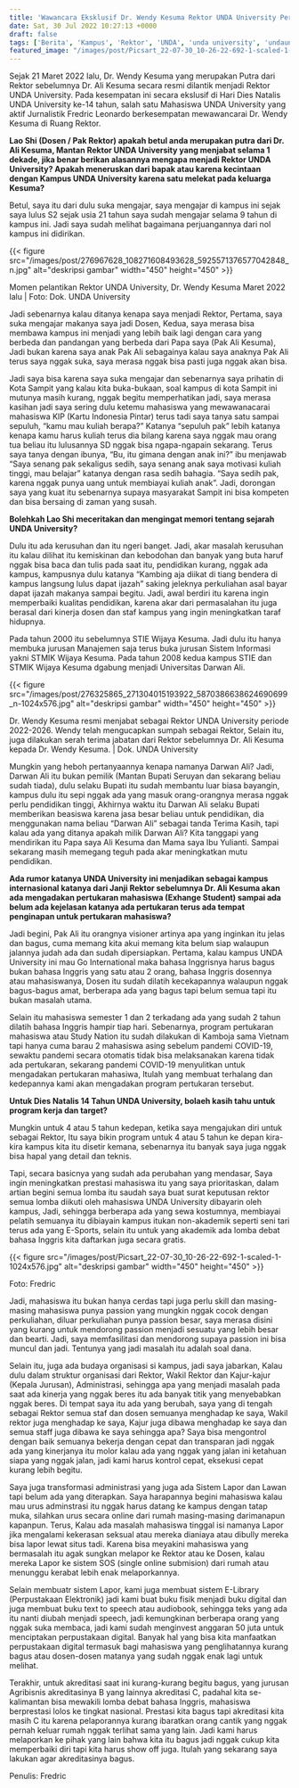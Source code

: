 ```yaml
---
title: 'Wawancara Eksklusif Dr. Wendy Kesuma Rektor UNDA University Periode 2022-2026'
date: Sat, 30 Jul 2022 10:27:13 +0000
draft: false
tags: ['Berita', 'Kampus', 'Rektor', 'UNDA', 'unda university', 'undauniversity', 'universitas darwan ali', 'wawancara eksklusif']
featured_image: "/images/post/Picsart_22-07-30_10-26-22-692-1-scaled-1-1024x576.jpg"
---
```


Sejak 21 Maret 2022 lalu, Dr. Wendy Kesuma yang merupakan Putra dari Rektor sebelumnya Dr. Ali Kesuma secara resmi dilantik menjadi Rektor UNDA University. Pada kesempatan ini secara ekslusif di Hari Dies Natalis UNDA University ke-14 tahun, salah satu Mahasiswa UNDA University yang aktif Jurnalistik Fredric Leonardo berkesempatan mewawancarai Dr. Wendy Kesuma di Ruang Rektor.

**Lao Shi (Dosen / Pak Rektor) apakah betul anda merupakan putra dari Dr. Ali Kesuma, Mantan Rektor UNDA University yang menjabat selama 1 dekade, jika benar berikan alasannya mengapa menjadi Rektor UNDA University? Apakah meneruskan dari bapak atau karena kecintaan dengan Kampus UNDA University karena satu melekat pada keluarga Kesuma?**

Betul, saya itu dari dulu suka mengajar, saya mengajar di kampus ini sejak saya lulus S2 sejak usia 21 tahun saya sudah mengajar selama 9 tahun di kampus ini. Jadi saya sudah melihat bagaimana perjuangannya dari nol kampus ini didirikan.

{{< figure src="/images/post/276967628_108271608493628_5925571376577042848_n.jpg" alt="deskripsi gambar" width="450" height="450" >}}

Momen pelantikan Rektor UNDA University, Dr. Wendy Kesuma Maret 2022 lalu | Foto: Dok. UNDA University

Jadi sebenarnya kalau ditanya kenapa saya menjadi Rektor, Pertama, saya suka mengajar makanya saya jadi Dosen, Kedua, saya merasa bisa membawa kampus ini menjadi yang lebih baik lagi dengan cara yang berbeda dan pandangan yang berbeda dari Papa saya (Pak Ali Kesuma), Jadi bukan karena saya anak Pak Ali sebagainya kalau saya anaknya Pak Ali terus saya nggak suka, saya merasa nggak bisa pasti juga nggak akan bisa.

Jadi saya bisa karena saya suka mengajar dan sebenarnya saya prihatin di Kota Sampit yang kalau kita buka-bukaan, soal kampus di kota Sampit ini mutunya masih kurang, nggak begitu memperhatikan jadi, saya merasa kasihan jadi saya sering dulu ketemu mahasiswa yang mewawanacarai mahasiswa KIP (Kartu Indonesia Pintar) terus tadi saya tanya satu sampai sepuluh, “kamu mau kuliah berapa?” Katanya “sepuluh pak” lebih katanya kenapa kamu harus kuliah terus dia bilang karena saya nggak mau orang tua beliau itu lulusannya SD nggak bisa ngapa-ngapain sekarang. Terus saya tanya dengan ibunya, “Bu, itu gimana dengan anak ini?” ibu menjawab “Saya senang pak sekaligus sedih, saya senang anak saya motivasi kuliah tinggi, mau belajar” katanya dengan rasa sedih bahagia. “Saya sedih pak, karena nggak punya uang untuk membiayai kuliah anak”. Jadi, dorongan saya yang kuat itu sebenarnya supaya masyarakat Sampit ini bisa kompeten dan bisa bersaing di zaman yang susah.

**Bolehkah Lao Shi meceritakan dan mengingat memori tentang sejarah UNDA University?**

Dulu itu ada kerusuhan dan itu ngeri banget. Jadi, akar masalah kerusuhan itu kalau dilihat itu kemiskinan dan kebodohan dan banyak yang buta haruf nggak bisa baca dan tulis pada saat itu, pendidikan kurang, nggak ada kampus, kampusnya dulu katanya “Kambing aja diikat di tiang bendera di kampus langsung lulus dapat ijazah” saking jeleknya perkuliahan asal bayar dapat ijazah makanya sampai begitu. Jadi, awal berdiri itu karena ingin memperbaiki kualitas pendidikan, karena akar dari permasalahan itu juga berasal dari kinerja dosen dan staf kampus yang ingin meningkatkan taraf hidupnya.

Pada tahun 2000 itu sebelumnya STIE Wijaya Kesuma. Jadi dulu itu hanya membuka jurusan Manajemen saja terus buka jurusan Sistem Informasi yakni STMIK Wijaya Kesuma. Pada tahun 2008 kedua kampus STIE dan STMIK Wijaya Kesuma dgabung menjadi Universitas Darwan Ali.

{{< figure src="/images/post/276325865_271304015193922_5870386638624690699_n-1024x576.jpg" alt="deskripsi gambar" width="450" height="450" >}}

Dr. Wendy Kesuma resmi menjabat sebagai Rektor UNDA University periode 2022-2026. Wendy telah mengucapkan sumpah sebagai Rektor, Selain itu, juga dilakukan serah terima jabatan dari Rektor sebelumnya Dr. Ali Kesuma kepada Dr. Wendy Kesuma. | Dok. UNDA University

Mungkin yang heboh pertanyaannya kenapa namanya Darwan Ali? Jadi, Darwan Ali itu bukan pemilik (Mantan Bupati Seruyan dan sekarang beliau sudah tiada), dulu selaku Bupati itu sudah membantu luar biasa bayangin, kampus dulu itu sepi nggak ada yang masuk orang-orangnya merasa nggak perlu pendidikan tinggi, Akhirnya waktu itu Darwan Ali selaku Bupati memberikan beasiswa karena jasa besar beliau untuk pendidikan, dia menggunakan nama beliau “Darwan Ali” sebagai tanda Terima Kasih, tapi kalau ada yang ditanya apakah milik Darwan Ali? Kita tanggapi yang mendirikan itu Papa saya Ali Kesuma dan Mama saya Ibu Yulianti. Sampai sekarang masih memegang teguh pada akar meningkatkan mutu pendidikan.

**Ada rumor katanya UNDA University ini menjadikan sebagai kampus internasional katanya dari Janji Rektor sebelumnya Dr. Ali Kesuma akan ada mengadakan pertukaran mahasiswa (Exhange Student) sampai ada belum ada kejelasan katanya ada pertukaran terus ada tempat penginapan untuk pertukaran mahasiswa?**

Jadi begini, Pak Ali itu orangnya visioner artinya apa yang inginkan itu jelas dan bagus, cuma memang kita akui memang kita belum siap walaupun jalannya judah ada dan sudah dipersiapkan. Pertama, kalau kampus UNDA University ini mau Go International maka bahasa Inggrisnya harus bagus bukan bahasa Inggris yang satu atau 2 orang, bahasa Inggris dosennya atau mahasiswanya, Dosen itu sudah dilatih kecekapannya walaupun nggak bagus-bagus amat, berberapa ada yang bagus tapi belum semua tapi itu bukan masalah utama.

Selain itu mahasiswa semester 1 dan 2 terkadang ada yang sudah 2 tahun dilatih bahasa Inggris hampir tiap hari. Sebenarnya, program pertukaran mahasiswa atau Study Nation itu sudah dilakukan di Kamboja sama Vietnam tapi hanya cuma barau 2 mahasiswa asing sebelum pandemi COVID-19, sewaktu pandemi secara otomatis tidak bisa melaksanakan karena tidak ada pertukaran, sekarang pandemi COVID-19 menyulitkan untuk mengadakan pertukaran mahasiwa, Itulah yang membuat terhalang dan kedepannya kami akan mengadakan program pertukaran tersebut.

**Untuk Dies Natalis 14 Tahun UNDA University, bolaeh kasih tahu untuk program kerja dan target?**

Mungkin untuk 4 atau 5 tahun kedepan, ketika saya mengajukan diri untuk sebagai Rektor, Itu saya bikin program untuk 4 atau 5 tahun ke depan kira-kira kampus kita itu disetir kemana, sebenarnya itu banyak saya juga nggak bisa hapal yang detail dan teknis.

Tapi, secara basicnya yang sudah ada perubahan yang mendasar, Saya ingin meningkatkan prestasi mahasiswa itu yang saya prioritaskan, dalam artian begini semua lomba itu saudah saya buat surat keputusan rektor semua lomba diikuti oleh mahasiswa UNDA University dibayarin oleh kampus, Jadi, sehingga berberapa ada yang sewa kostumnya, membiayai pelatih semuanya itu dibiayain kampus itukan non-akademik seperti seni tari terus ada yang E-Sports, selain itu untuk yang akademik ada lomba debat bahasa Inggris kita daftarkan juga secara gratis.

{{< figure src="/images/post/Picsart_22-07-30_10-26-22-692-1-scaled-1-1024x576.jpg" alt="deskripsi gambar" width="450" height="450" >}}

Foto: Fredric

Jadi, mahasiswa itu bukan hanya cerdas tapi juga perlu skill dan masing-masing mahasiswa punya passion yang mungkin nggak cocok dengan perkuliahan, diluar perkuliahan punya passion besar, saya merasa disini yang kurang untuk mendorong passion menjadi sesuatu yang lebih besar dan bearti. Jadi, saya memfasilitasi dan mendorong supaya passion ini bisa muncul dan jadi. Tentunya yang jadi masalah itu adalah soal dana.

Selain itu, juga ada budaya organisasi si kampus, jadi saya jabarkan, Kalau dulu dalam struktur organisasi dari Rektor, Wakil Rektor dan Kajur-kajur (Kepala Jurusan), Administrasi, sehingga apa yang menjadi masalah pada saat ada kinerja yang nggak beres itu ada banyak titik yang menyebabkan nggak beres. Di tempat saya itu ada yang berubah, saya yang di tengah sebagai Rektor semua staf dan dosen semuanya menghadap ke saya, Wakil rektor juga menghadap ke saya, Kajur juga dibawa menghadap ke saya dan semua staff juga dibawa ke saya sehingga apa? Saya bisa mengontrol dengan baik semuanya bekerja dengan cepat dan transparan jadi nggak ada yang kinerjanya itu molor kalau ada yang nggak yang jalan ini ketahuan siapa yang nggak jalan, jadi kami harus kontrol cepat, eksekusi cepat kurang lebih begitu.

Saya juga transformasi administrasi yang juga ada Sistem Lapor dan Lawan tapi belum ada yang diterapkan. Saya harapannya begini mahasiswa kalau mau urus adminstrasi itu nggak harus datang ke kampus dengan tatap muka, silahkan urus secara online dari rumah masing-masing darimanapun kapanpun. Terus, Kalau ada masalah mahasiswa tinggal isi namanya Lapor jika mengalami kekerasan seksual atau mereka dianiaya atau dibully mereka bisa lapor lewat situs tadi. Karena bisa meyakini mahasiswa yang bermasalah itu agak sungkan melapor ke Rektor atau ke Dosen, kalau mereka Lapor ke sistem SOS (single online submision) dari rumah atau menunggu kerabat lebih enak melaporkannya.

Selain membuatr sistem Lapor, kami juga membuat sistem E-Library (Perpustakaan Elektronik) jadi kami buat buku fisik menjadi buku digital dan juga membuat buku text to speech atau audiobook, sehingga teks yang ada itu nanti diubah menjadi speech, jadi kemungkinan berberapa orang yang nggak suka membaca, jadi kami sudah menginvest anggaran 50 juta untuk menciptakan perpustakaan digital. Banyak hal yang bisa kita manfaatkan perpustakaan digital termasuk bagi mahasiswa yang penglihatannya kurang bagus atau dosen-dosen matanya yang sudah nggak enak lagi untuk melihat.

Terakhir, untuk akreditasi saat ini kurang-kurang begitu bagus, yang jurusan Agribisnis akreditasinya B yang lainnya akreditasi C, padahal kita se-kalimantan bisa mewakili lomba debat bahasa Inggris, mahasiswa berprestasi lolos ke tingkat nasional. Prestasi kita bagus tapi akreditasi kita masih C itu karena pelaporannya kurang ibaratkan orang cantik yang nggak pernah keluar rumah nggak terlihat sama yang lain. Jadi kami harus melaporkan ke pihak yang lain bahwa kita itu bagus jadi nggak cukup kita memperbaiki diri tapi kita harus show off juga. Itulah yang sekarang saya lakukan agar akreditasinya bagus.

Penulis: Fredric